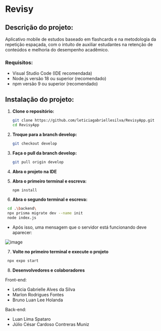 # Revisy

## Descrição do projeto:

Aplicativo mobile de estudos baseado em flashcards e na metodologia da repetição espaçada, com o intuito de auxiliar estudantes na retenção de conteúdos e melhoria do desempenho acadêmico.

### Requisitos:
- Visual Studio Code (IDE recomendada)
- Node.js versão 18 ou superior (recomendado)
- npm versão 9 ou superior (recomendado)

## Instalação do projeto:

1. **Clone o repositório:**
   ```bash
   git clone https://github.com/leticiagabriellesilva/RevisyApp.git
   cd RevisyApp
   ```

2. **Troque para a branch develop:**
   ```bash
   git checkout develop
   ```

3. **Faça o pull da branch develop:**
   ```bash
   git pull origin develop
   ```
   
4. **Abra o projeto na IDE**

5. **Abra o primeiro terminal e escreva:**
   ```bash
   npm install
   ```

6. **Abra o segundo terminal e escreva:**
  ```bash
   cd .\backend\
   npx prisma migrate dev --name init
   node index.js
   ```
- Após isso, uma mensagem que o servidor está funcionando deve aparecer:
  
![image](https://github.com/user-attachments/assets/0b5c17dc-e062-40ae-a1aa-8fff0fe0c305)


7. **Volte no primeiro terminal e execute o projeto**
  ```bash
   npx expo start
  ```

8. **Desenvolvedores e colaboradores**

Front-end: 
- Leticia Gabrielle Alves da Silva
- Marlon Rodrigues Fontes
- Bruno Luan Lee Holanda

Back-end:
- Luan Lima Spataro
- Júlio César Cardoso Contreras Muniz
  


